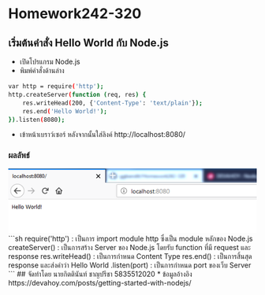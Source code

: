 # Homework242-320
## เริ่มต้นคำสั่ง Hello World กับ Node.js
* เปิดโปรแกรม Node.js
* พิมพ์คำสั่งด้านล่าง
```sh 
var http = require('http');
http.createServer(function (req, res) {
    res.writeHead(200, {'Content-Type': 'text/plain'});
    res.end('Hello World!');
}).listen(8080);
```
* เข้าหน้าเบราว์เซอร์ หลังจากนั้นใส่ลิงค์ http://localhost:8080/
### ผลลัพธ์
<img src="HelloWorld.PNG">
```sh
require('http') : เป็นการ import module http ซึ่งเป็น module หลักของ Node.js
createServer() : เป็นการสร้าง Server ของ Node.js โดยรับ function ที่มี request และ response
res.writeHead() : เป็นการกำหนด Content Type
res.end() : เป็นการสิ้นสุด response และส่งคำว่า Hello World
.listen(port) : เป็นการกำหนด port ของเว็บ Server
```
## จัดทำโดย นายกิตตินันท์ ชาญปรีชา 5835512020
* ข้อมูลอ้างอิง https://devahoy.com/posts/getting-started-with-nodejs/
